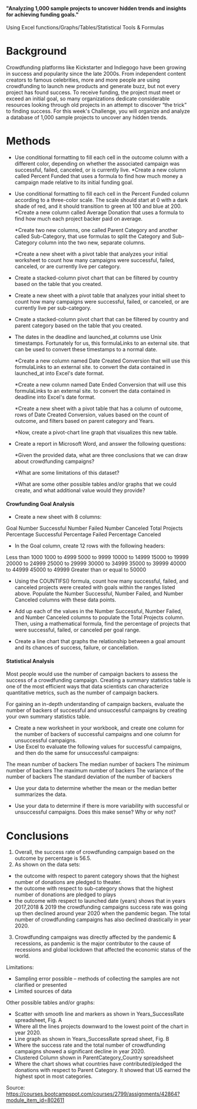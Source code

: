 #### "Analyzing 1,000 sample projects to uncover hidden trends and insights for achieving funding goals."
Using Excel functions/Graphs/Tables/Statistical Tools &amp; Formulas

# Background
Crowdfunding platforms like Kickstarter and Indiegogo have been growing in success and popularity since the late 2000s. From independent content creators to famous celebrities, more and more people are using crowdfunding to launch new products and generate buzz, but not every project has found success.
To receive funding, the project must meet or exceed an initial goal, so many organizations dedicate considerable resources looking through old projects in an attempt to discover “the trick” to finding success. For this week's Challenge, you will organize and analyze a database of 1,000 sample projects to uncover any hidden trends.

# Methods
- Use conditional formatting to fill each cell in the outcome column with a different color, depending on whether the associated campaign was successful, failed, canceled, or is currently live.
  *Create a new column called Percent Funded that uses a formula to find how much money a campaign made relative to its initial funding goal.

- Use conditional formatting to fill each cell in the Percent Funded column according to a three-color scale. The scale should start at 0 with a dark shade of red, and it should transition to green at 100 and blue at 200.
  *Create a new column called Average Donation that uses a formula to find how much each project backer paid on average.

  *Create two new columns, one called Parent Category and another called Sub-Category, that use formulas to split the Category and Sub-Category column into the two new,     separate columns.

  *Create a new sheet with a pivot table that analyzes your initial worksheet to count how many campaigns were successful, failed, canceled, or are currently live per category.

- Create a stacked-column pivot chart that can be filtered by country based on the table that you created.
  
- Create a new sheet with a pivot table that analyzes your initial sheet to count how many campaigns were successful, failed, or canceled, or are currently live per sub-category.

- Create a stacked-column pivot chart that can be filtered by country and parent category based on the table that you created.

- The dates in the deadline and launched_at columns use Unix timestamps. Fortunately for us, this formulaLinks to an external site. that can be used to convert these timestamps to a normal date.

  *Create a new column named Date Created Conversion that will use this formulaLinks to an external site. to convert the data contained in launched_at into Excel's date format.

  *Create a new column named Date Ended Conversion that will use this formulaLinks to an external site. to convert the data contained in deadline into Excel's date format.

  *Create a new sheet with a pivot table that has a column of outcome, rows of Date Created Conversion, values based on the count of outcome, and filters based on parent category and Years.

  *Now, create a pivot-chart line graph that visualizes this new table.

- Create a report in Microsoft Word, and answer the following questions:

  *Given the provided data, what are three conclusions that we can draw about crowdfunding campaigns?

  *What are some limitations of this dataset?

  *What are some other possible tables and/or graphs that we could create, and what additional value would they provide?

#### Crowfunding Goal Analysis
- Create a new sheet with 8 columns:

Goal
Number Successful
Number Failed
Number Canceled
Total Projects
Percentage Successful
Percentage Failed
Percentage Canceled

- In the Goal column, create 12 rows with the following headers:

Less than 1000
1000 to 4999
5000 to 9999
10000 to 14999
15000 to 19999
20000 to 24999
25000 to 29999
30000 to 34999
35000 to 39999
40000 to 44999
45000 to 49999
Greater than or equal to 50000


- Using the COUNTIFS() formula, count how many successful, failed, and canceled projects were created with goals within the ranges listed above. Populate the Number Successful, Number Failed, and Number Canceled columns with these data points.

- Add up each of the values in the Number Successful, Number Failed, and Number Canceled columns to populate the Total Projects column. Then, using a mathematical formula, find the percentage of projects that were successful, failed, or canceled per goal range.

- Create a line chart that graphs the relationship between a goal amount and its chances of success, failure, or cancellation.

#### Statistical Analysis
Most people would use the number of campaign backers to assess the success of a crowdfunding campaign. Creating a summary statistics table is one of the most efficient ways that data scientists can characterize quantitative metrics, such as the number of campaign backers.

For gaining an in-depth understanding of campaign backers, evaluate the number of backers of successful and unsuccessful campaigns by creating your own summary statistics table.

- Create a new worksheet in your workbook, and create one column for the number of backers of successful campaigns and one column for unsuccessful campaigns.
- Use Excel to evaluate the following values for successful campaigns, and then do the same for unsuccessful campaigns:

The mean number of backers
The median number of backers
The minimum number of backers
The maximum number of backers
The variance of the number of backers
The standard deviation of the number of backers

- Use your data to determine whether the mean or the median better summarizes the data.

- Use your data to determine if there is more variability with successful or unsuccessful campaigns. Does this make sense? Why or why not?

# Conclusions

1.	Overall, the success rate of crowdfunding campaign based on the outcome by percentage is 56.5. 
2.	As shown on the data sets:
-	the outcome with respect to parent category shows that the highest number of donations are pledged to theater.
-	the outcome with respect to sub-category shows that the highest number of donations are pledged to plays
-	the outcome with respect to launched date (years) shows that in years 2017,2018 & 2019 the crowdfunding campaigns success rate was going up then declined around year 2020 when the pandemic began. The total number of crowdfunding campaigns has also declined drastically in year 2020.
3.	Crowdfunding campaigns was directly affected by the pandemic & recessions, as pandemic is the major contributor to the cause of recessions and global lockdown that affected the economic status of the world.

Limitations:
-	Sampling error possible – methods of collecting the samples are not clarified or presented
-	Limited sources of data

Other possible tables and/or graphs:

-	Scatter with smooth line and markers as shown in Years_SuccessRate spreadsheet, Fig. A
-	Where all the lines projects downward to the lowest point of the chart in year 2020.
-	Line graph as shown in Years_SuccessRate spread sheet, Fig. B
-	Where the success rate and the total number of crowdfunding campaigns showed a significant decline in year 2020.
-	Clustered Column shown in ParentCategory_Country spreadsheet
-	Where the chart shows what countries have contributed/pledged the donations with respect to Parent Category. It showed that US earned the highest spot in most categories.



















Source:
https://courses.bootcampspot.com/courses/2799/assignments/42864?module_item_id=802611
